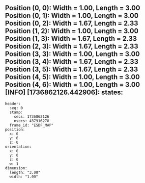 Position (0, 0): Width = 1.00, Length = 3.00  
Position (0, 1): Width = 1.00, Length = 3.00  
Position (0, 2): Width = 1.67, Length = 2.33  
Position (1, 2): Width = 1.00, Length = 3.00  
Position (1, 3): Width = 1.67, Length = 2.33  
Position (2, 3): Width = 1.67, Length = 2.33  
Position (3, 3): Width = 1.00, Length = 3.00  
Position (3, 4): Width = 1.67, Length = 2.33  
Position (3, 5): Width = 1.67, Length = 2.33  
Position (4, 5): Width = 1.00, Length = 3.00  
Position (4, 6): Width = 1.00, Length = 3.00  
[INFO] [1736862126.442906]: states: 
  -  
    header: 
      seq: 0
      stamp: 
        secs: 1736862126
        nsecs: 437916278
      frame_id: "ESDF_MAP"
    position: 
      x: 0
      y: 0
      z: 0
    orientation: 
      x: 0
      y: 0
      z: 0
      w: 1
    dimension: 
      length: "3.00"
      width: "1.00"  
